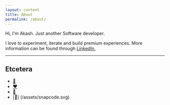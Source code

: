 ```yaml
---
layout: content
title: About
permalink: /about/
---
```

Hi, I'm Akash. Just another Software developer.

I love to experiment, iterate and build premium experiences. More information can be found through <a href="https://www.linkedin.com/in/atomicnumber1/" data-network="LinkedIn" data-proofer-ignore>LinkedIn.</a>

----

## Etcetera
- [🤷](https://www.reddit.com/user/its-atomicnumber1/)
- [❤️](https://its-atomicnumber1.tumblr.com)
- [📸](https://www.instagram.com/atomicnumber39/)
- [👻] (/assets/snapcode.svg)

